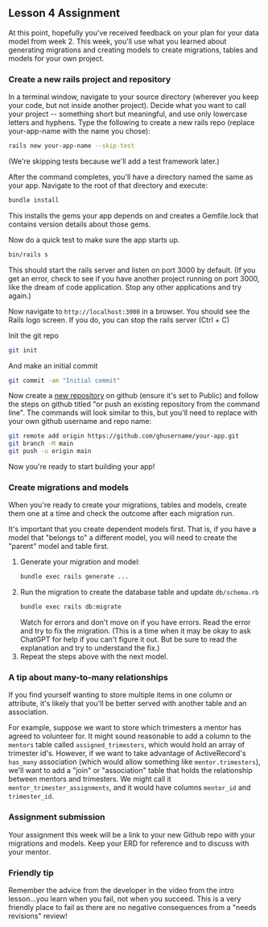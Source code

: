 ## Lesson 4 Assignment
At this point, hopefully you've received feedback on your plan for your data model from week 2. This week, you'll use what you learned about generating migrations and creating models to create migrations, tables and models for your own project.

### Create a new rails project and repository
In a terminal window, navigate to your source directory (wherever you keep your code, but not inside another project). Decide what you want to call your project -- something short but meaningful, and use only lowercase letters and hyphens. Type the following to create a new rails repo (replace your-app-name with the name you chose):

```bash
rails new your-app-name --skip-test
```

(We're skipping tests because we'll add a test framework later.)

After the command completes, you'll have a directory named the same as your app. Navigate to the root of that directory and execute:

```bash
bundle install
```

This installs the gems your app depends on and creates a Gemfile.lock that contains version details about those gems.

Now do a quick test to make sure the app starts up.

```bash
bin/rails s
```

This should start the rails server and listen on port 3000 by default. (If you get an error, check to see if you have another project running on port 3000, like the dream of code application. Stop any other applications and try again.)

Now navigate to `http://localhost:3000` in a browser. You should see the Rails logo screen. If you do, you can stop the rails server (Ctrl + C)

Init the git repo 

```bash
git init
```

And make an initial commit

```bash
git commit -am "Initial commit"
```

Now create a [new repository](https://github.com/new) on github (ensure it's set to Public) and follow the steps on github titled "or push an existing repository from the command line". The commands will look similar to this, but you'll need to replace with your own github username and repo name:

```bash
git remote add origin https://github.com/ghusername/your-app.git
git branch -M main
git push -u origin main
```

Now you're ready to start building your app!

### Create migrations and models
When you're ready to create your migrations, tables and models, create them one at a time and check the outcome after each migration run.

It's important that you create dependent models first. That is, if you have a model that "belongs to" a different model, you will need to create the "parent" model and table first.
1. Generate your migration and model:
   ```bash
   bundle exec rails generate ...
   ```
2. Run the migration to create the database table and update `db/schema.rb`
   ```bash
   bundle exec rails db:migrate
   ```
   Watch for errors and don't move on if you have errors. Read the error and try to fix the migration. (This is a time when it may be okay to ask ChatGPT for help if you can't figure it out. But be sure to read the explanation and try to understand the fix.)
3. Repeat the steps above with the next model.


### A tip about many-to-many relationships
If you find yourself wanting to store multiple items in one column or attribute, it's likely that you'll be better served with another table and an association. 

For example, suppose we want to store which trimesters a mentor has agreed to volunteer for. It might sound reasonable to add a column to the `mentors` table called `assigned_trimesters`, which would hold an array of trimester id's. However, if we want to take advantage of ActiveRecord's `has_many` association (which would allow something like `mentor.trimesters`), we'll want to add a "join" or "association" table that holds the relationship between mentors and trimesters. We might call it `mentor_trimester_assignments`, and it would have columns `mentor_id` and `trimester_id`.

### Assignment submission
Your assignment this week will be a link to your new Github repo with your migrations and models. Keep your ERD for reference and to discuss with your mentor.

### Friendly tip
Remember the advice from the developer in the video from the intro lesson...you learn when you fail, not when you succeed. This is a very friendly place to fail as there are no negative consequences from a "needs revisions" review!

